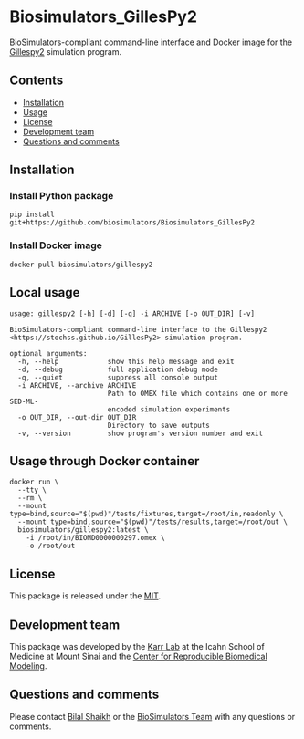 # Biosimulators_GillesPy2
BioSimulators-compliant command-line interface and Docker image for the [Gillespy2](https://stochss.github.io/GillesPy2) simulation program.

## Contents
* [Installation](#installation)
* [Usage](#usage)
* [License](#license)
* [Development team](#development-team)
* [Questions and comments](#questions-and-comments)

## Installation

### Install Python package
```
pip install git+https://github.com/biosimulators/Biosimulators_GillesPy2
```

### Install Docker image
```
docker pull biosimulators/gillespy2
```

## Local usage
```
usage: gillespy2 [-h] [-d] [-q] -i ARCHIVE [-o OUT_DIR] [-v]

BioSimulators-compliant command-line interface to the Gillespy2 <https://stochss.github.io/GillesPy2> simulation program.

optional arguments:
  -h, --help            show this help message and exit
  -d, --debug           full application debug mode
  -q, --quiet           suppress all console output
  -i ARCHIVE, --archive ARCHIVE
                        Path to OMEX file which contains one or more SED-ML-
                        encoded simulation experiments
  -o OUT_DIR, --out-dir OUT_DIR
                        Directory to save outputs
  -v, --version         show program's version number and exit
```

## Usage through Docker container
```
docker run \
  --tty \
  --rm \
  --mount type=bind,source="$(pwd)"/tests/fixtures,target=/root/in,readonly \
  --mount type=bind,source="$(pwd)"/tests/results,target=/root/out \
  biosimulators/gillespy2:latest \
    -i /root/in/BIOMD0000000297.omex \
    -o /root/out
```

## License
This package is released under the [MIT](LICENSE).

## Development team
This package was developed by the [Karr Lab](https://www.karrlab.org) at the Icahn School of Medicine at Mount Sinai and the [Center for Reproducible Biomedical Modeling](http://reproduciblebiomodels.org/).

## Questions and comments
Please contact [Bilal Shaikh](mailto:BilalShaikh42@gmail.com) or the [BioSimulators Team](mailto:info@biosimulators.org) with any questions or comments.
